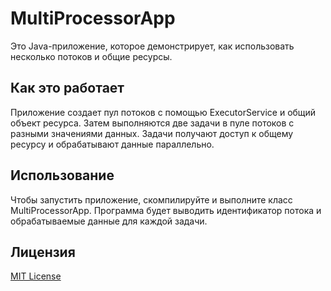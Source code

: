 # MultiProcessorApp

Это Java-приложение, которое демонстрирует, как использовать несколько потоков и общие ресурсы.

## Как это работает

Приложение создает пул потоков с помощью ExecutorService и общий объект ресурса. Затем выполняются две задачи в пуле потоков с разными значениями данных. Задачи получают доступ к общему ресурсу и обрабатывают данные параллельно.

## Использование

Чтобы запустить приложение, скомпилируйте и выполните класс MultiProcessorApp. Программа будет выводить идентификатор потока и обрабатываемые данные для каждой задачи.

## Лицензия

[MIT License](LICENSE)
